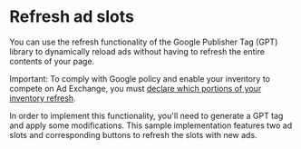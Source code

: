 # Refresh ad slots

You can use the refresh functionality of the Google Publisher Tag (GPT) library
to dynamically reload ads without having to refresh the entire contents of your
page.

Important: To comply with Google policy and enable your inventory to compete on
Ad Exchange, you must
[declare which portions of your inventory refresh][ads_hc_refresh].

In order to implement this functionality, you'll need to generate a GPT tag and
apply some modifications. This sample implementation features two ad slots and
corresponding buttons to refresh the slots with new ads.



[ads_hc_refresh]: http://support.google.com/admanager/answer/6286179
